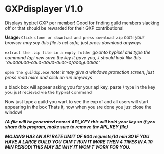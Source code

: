 # GXPdisplayer V1.0
Displays hypixel GXP per member! Good for finding guild members slacking off or that should be rewarded for their GXP contributions!

**Usage:**
`Click clone or download and press download zip`
*note: your browser may say this file is not safe, just press download anyways*

`extract the .zip file in a empty folder`
*go onto hypixel and type the command /api new*
*save the key it gave you, it should look like this “0a000b00-00c0-00d0-0e00-0f000gh00i00”*

`open the guildxp.exe`
*note: it may give a windows protection screen, just press read more and click on run
anyways*

a black box will appear asking you for your api key, paste / type in the key you just recieved via the hypixel command

Now just type a guild you want to see the exp of and all users will start appearing in the box
Thats it, now when you are done you just close the window!


***(A file will be generated named API_KEY this will hold your key so if you share this program, make sure to remove the API_KEY file)***

***MOJANG HAS AN API RATE LIMIT OF 600 requests/10 min SO IF YOU HAVE A LARGE GUILD YOU CAN'T RUN IT MORE THEN 4 TIMES IN A 10 MIN PERIOD!
THIS MAY BE WHY IT WON'T WORK FOR YOU.***
